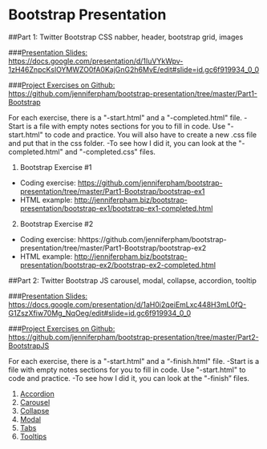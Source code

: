 # Bootstrap Presentation

##Part 1: Twitter Bootstrap CSS
nabber, header, bootstrap grid, images

###[Presentation Slides:](https://docs.google.com/presentation/d/1IuVYkWpv-1zH46ZnpcKslOYMWZO0fA0KajGnG2h6MvE/edit#slide=id.gc6f919934_0_0)
https://docs.google.com/presentation/d/1IuVYkWpv-1zH46ZnpcKslOYMWZO0fA0KajGnG2h6MvE/edit#slide=id.gc6f919934_0_0

###[Project Exercises on Github:](https://github.com/jenniferpham/bootstrap-presentation/tree/master/Part1-Bootstrap)
https://github.com/jenniferpham/bootstrap-presentation/tree/master/Part1-Bootstrap

For each exercise, there is a "-start.html" and a "-completed.html" file.
  -Start is a file with empty notes sections for you to fill in code.  Use "-start.html" to code and practice. You will also have to create a new .css file and put that in the css folder.
  -To see how I did it, you can look at the "-completed.html" and "-completed.css" files.

1. Bootstrap Exercise #1
  - Coding exercise: https://github.com/jenniferpham/bootstrap-presentation/tree/master/Part1-Bootstrap/bootstrap-ex1
  - HTML example: http://jenniferpham.biz/bootstrap-presentation/bootstrap-ex1/bootstrap-ex1-completed.html
2. Bootstrap Exercise #2
  - Coding exercise: hhttps://github.com/jenniferpham/bootstrap-presentation/tree/master/Part1-Bootstrap/bootstrap-ex2
  - HTML example: http://jenniferpham.biz/bootstrap-presentation/bootstrap-ex2/bootstrap-ex2-completed.html


##Part 2: Twitter Bootstrap JS
carousel, modal, collapse, accordion, tooltip

###[Presentation Slides:](https://docs.google.com/presentation/d/1aH0i2qeiEmLxc448H3mL0fQ-G1ZszXfiw70Mg_NqOeg/edit#slide=id.gc6f919934_0_0)
https://docs.google.com/presentation/d/1aH0i2qeiEmLxc448H3mL0fQ-G1ZszXfiw70Mg_NqOeg/edit#slide=id.gc6f919934_0_0

###[Project Exercises on Github:](https://github.com/jenniferpham/bootstrap-presentation/tree/master/Part2-BootstrapJS)
https://github.com/jenniferpham/bootstrap-presentation/tree/master/Part2-BootstrapJS

For each exercise, there is a "-start.html" and a “-finish.html" file.
  -Start is a file with empty notes sections for you to fill in code.  Use "-start.html" to code and practice.
  -To see how I did it, you can look at the "-finish” files.

1. [Accordion](https://github.com/jenniferpham/bootstrap-presentation/tree/master/Part2-BootstrapJS/Accordion)
2. [Carousel](https://github.com/jenniferpham/bootstrap-presentation/tree/master/Part2-BootstrapJS/Carousel)
3. [Collapse](https://github.com/jenniferpham/bootstrap-presentation/tree/master/Part2-BootstrapJS/Collapse)
4. [Modal](https://github.com/jenniferpham/bootstrap-presentation/tree/master/Part2-BootstrapJS/Modal)
5. [Tabs](https://github.com/jenniferpham/bootstrap-presentation/tree/master/Part2-BootstrapJS/Tabs)
6. [Tooltips](https://github.com/jenniferpham/bootstrap-presentation/tree/master/Part2-BootstrapJS/Tooltip)

